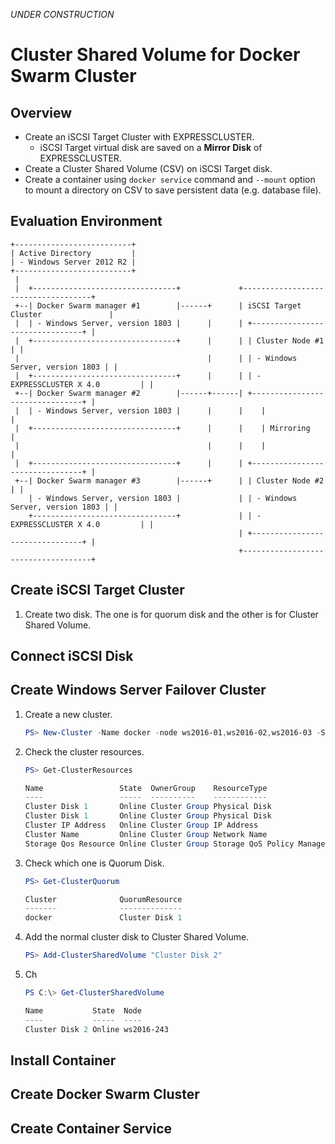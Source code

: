*UNDER CONSTRUCTION*

# Cluster Shared Volume for Docker Swarm Cluster
## Overview
- Create an iSCSI Target Cluster with EXPRESSCLUSTER.
  - iSCSI Target virtual disk are saved on a **Mirror Disk** of EXPRESSCLUSTER.
- Create a Cluster Shared Volume (CSV) on iSCSI Target disk.
- Create a container using ```docker service``` command and ```--mount``` option to mount a directory on CSV to save persistent data (e.g. database file).

## Evaluation Environment
```
+--------------------------+
| Active Directory         |
| - Windows Server 2012 R2 |
+--------------------------+
 |
 |  +--------------------------------+             +------------------------------------+
 +--| Docker Swarm manager #1        |------+      | iSCSI Target Cluster               |
 |  | - Windows Server, version 1803 |      |      | +--------------------------------+ |
 |  +--------------------------------+      |      | | Cluster Node #1                | |
 |                                          |      | | - Windows Server, version 1803 | |
 |  +--------------------------------+      |      | | - EXPRESSCLUSTER X 4.0         | |
 +--| Docker Swarm manager #2        |------+------| +--------------------------------+ |
 |  | - Windows Server, version 1803 |      |      |    |                               |
 |  +--------------------------------+      |      |    | Mirroring                     |
 |                                          |      |    |                               |
 |  +--------------------------------+      |      | +--------------------------------+ |
 +--| Docker Swarm manager #3        |------+      | | Cluster Node #2                | |
    | - Windows Server, version 1803 |             | | - Windows Server, version 1803 | |
    +--------------------------------+             | | - EXPRESSCLUSTER X 4.0         | |
                                                   | +--------------------------------+ |
                                                   +------------------------------------+
```

## Create iSCSI Target Cluster
1. Create two disk. The one is for quorum disk and the other is for Cluster Shared Volume.

## Connect iSCSI Disk

## Create Windows Server Failover Cluster
1. Create a new cluster.
   ```powershell
   PS> New-Cluster -Name docker -node ws2016-01,ws2016-02,ws2016-03 -StaticAddress <Cluster IP Address>
   ```
1. Check the cluster resources.
   ```powershell
   PS> Get-ClusterResources
   
   Name                 State  OwnerGroup    ResourceType
   ----                 -----  ----------    ------------
   Cluster Disk 1       Online Cluster Group Physical Disk
   Cluster Disk 1       Online Cluster Group Physical Disk
   Cluster IP Address   Online Cluster Group IP Address
   Cluster Name         Online Cluster Group Network Name
   Storage Qos Resource Online Cluster Group Storage QoS Policy Manager
   ```
1. Check which one is Quorum Disk.
   ```powershell
   PS> Get-ClusterQuorum

   Cluster              QuorumResource
   -------              --------------
   docker               Cluster Disk 1
   ```
1. Add the normal cluster disk to Cluster Shared Volume.
   ```powershell
   PS> Add-ClusterSharedVolume "Cluster Disk 2"
   ```
1. Ch
   ```powershell
   PS C:\> Get-ClusterSharedVolume
   
   Name           State  Node
   ----           -----  ----
   Cluster Disk 2 Online ws2016-243
   ```
## Install Container

## Create Docker Swarm Cluster

## Create Container Service
